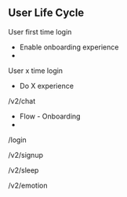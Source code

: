 ## User Life Cycle

User first time login

- Enable onboarding experience
-

User x time login

- Do X experience

/v2/chat

- Flow - Onboarding
-

/login

/v2/signup

/v2/sleep

/v2/emotion
